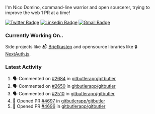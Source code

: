 
I'm Nico Domino, command-line warrior and open sourcerer, trying to improve the web 1 PR at a time!

[![Twitter Badge](https://img.shields.io/badge/-@ndom91-1ca0f1?style=flat-square&labelColor=1ca0f1&logo=twitter&logoColor=white&link=https://twitter.com/ndom91)](https://twitter.com/ndom91) [![Linkedin Badge](https://img.shields.io/badge/-ndom91-blue?style=flat-square&logo=Linkedin&logoColor=white&link=https://www.linkedin.com/in/ndom91/)](https://www.linkedin.com/in/ndom91/) [![Gmail Badge](https://img.shields.io/badge/-yo@ndo.dev-c14438?style=flat-square&logo=mail.ru&logoColor=white&link=mailto:yo@ndo.dev)](mailto:yo@ndo.dev)

### Currently Working On..

Side projects like 📬 [Briefkasten](https://briefkastenhq.com) and opensource libraries like 🔒 [NextAuth.js](https://github.com/nextauthjs/next-auth).

<!--START_SECTION_PROFILE_VIEWS:readme-info-->
<!--END_SECTION_PROFILE_VIEWS:readme-info-->

<!--START_SECTION_DAILY_COMMIT:readme-info-->
<!--END_SECTION_DAILY_COMMIT:readme-info-->

<!--START_SECTION_WEEKLY_COMMIT:readme-info-->
<!--END_SECTION_WEEKLY_COMMIT:readme-info-->

### Latest Activity

<!--START_SECTION:activity-->
1. 🗣 Commented on [#2684](https://github.com/gitbutlerapp/gitbutler/issues/2684#issuecomment-2291332520) in [gitbutlerapp/gitbutler](https://github.com/gitbutlerapp/gitbutler)
2. 🗣 Commented on [#2650](https://github.com/gitbutlerapp/gitbutler/issues/2650#issuecomment-2291331567) in [gitbutlerapp/gitbutler](https://github.com/gitbutlerapp/gitbutler)
3. 🗣 Commented on [#2510](https://github.com/gitbutlerapp/gitbutler/issues/2510#issuecomment-2291319061) in [gitbutlerapp/gitbutler](https://github.com/gitbutlerapp/gitbutler)
4. 💪 Opened PR [#4697](https://github.com/gitbutlerapp/gitbutler/pull/4697) in [gitbutlerapp/gitbutler](https://github.com/gitbutlerapp/gitbutler)
5. 💪 Opened PR [#4696](https://github.com/gitbutlerapp/gitbutler/pull/4696) in [gitbutlerapp/gitbutler](https://github.com/gitbutlerapp/gitbutler)
<!--END_SECTION:activity-->
